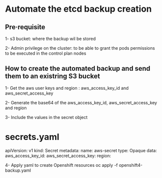 # Automate the etcd backup creation

## Pre·requisite
1- s3 bucket:  where the backup wil be stored

2- Admin privilege on the cluster:  to be able to grant the pods permissions to be  executed in the control plan nodes


## How to create the automated backup and send them to an existring S3 bucket

1- Get the aws user keys and region :  aws_access_key_id  and aws_secret_access_key

2- Generate the base64 of the  aws_access_key_id, aws_secret_access_key and region 

3- Include the  values in the  secret object 

# secrets.yaml
apiVersion: v1
kind: Secret
metadata:
  name: aws-secret
type: Opaque
data:
  aws_access_key_id: 
  aws_secret_access_key: 
  region: 
  
  
4- Apply yaml to create Openshift resources
oc apply -f openshift4-backup.yaml

